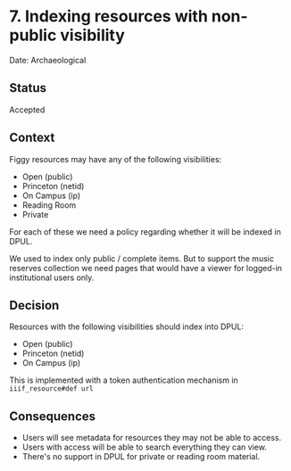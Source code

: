 # 7. Indexing resources with non-public visibility

Date: Archaeological

## Status

Accepted

## Context

Figgy resources may have any of the following visibilities:
- Open (public)
- Princeton (netid)
- On Campus (ip)
- Reading Room
- Private

For each of these we need a policy regarding whether it will be indexed in DPUL.

We used to index only public / complete items. But to support the music reserves
collection we need pages that would have a viewer for logged-in institutional
users only.

## Decision

Resources with the following visibilities should index into DPUL:
- Open (public)
- Princeton (netid)
- On Campus (ip)

This is implemented with a token authentication mechanism in `iiif_resource#def
url`

## Consequences

* Users will see metadata for resources they may not be able to access.
* Users with access will be able to search everything they can view.
* There's no support in DPUL for private or reading room material.
